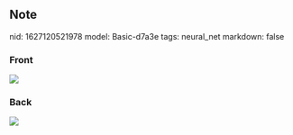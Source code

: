 ## Note
nid: 1627120521978
model: Basic-d7a3e
tags: neural_net
markdown: false

### Front
<img src="paste-de10a33e054bd3e2f014f3257cc5397ffea4ecd2.jpg">

### Back
<img src="paste-af56a2c8da4d406e66de014ca4ec32afbfe8b4e2.jpg">
